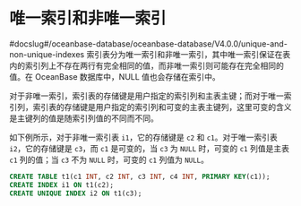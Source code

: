 # 唯一索引和非唯一索引 

#docslug#/oceanbase-database/oceanbase-database/V4.0.0/unique-and-non-unique-indexes
索引表分为唯一索引和非唯一索引，其中唯一索引保证在表内的索引列上不存在两行有完全相同的值，而非唯一索引则可能存在完全相同的值。在 OceanBase 数据库中，NULL 值也会存储在索引中。

​对于非唯一索引，索引表的存储键是用户指定的索引列和主表主键；而对于唯一索引列，索引表的存储键是用户指定的索引列和可变的主表主键列，这里可变的含义是主键列的值是随索引列值的不同而不同。

如下例所示，对于非唯一索引表 `i1`，它的存储键是 `c2` 和 `c1`。对于唯一索引表 `i2`，它的存储键是 `c3`，而 `c1` 是可变的，当 `c3` 为 `NULL` 时，可变的 `c1` 列值是主表 `c1` 列的值；当 `c3` 不为 `NULL` 时，可变的 `c1` 列值为 `NULL`。

```sql
CREATE TABLE t1(c1 INT, c2 INT, c3 INT, c4 INT, PRIMARY KEY(c1));
CREATE INDEX i1 ON t1(c2);
CREATE UNIQUE INDEX i2 ON t1(c3);
```